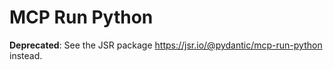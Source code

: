 # MCP Run Python

**Deprecated**: See the JSR package <https://jsr.io/@pydantic/mcp-run-python> instead.
